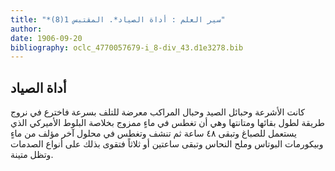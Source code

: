 ```yaml
---
title: "*سير العلم : أداة الصياد*. المقتبس 1(8)"
author: 
date: 1906-09-20
bibliography: oclc_4770057679-i_8-div_43.d1e3278.bib
---
```




##  أداة الصياد 


 كانت الأشرعة وحبائل الصيد وحبال المراكب معرضة للتلف بسرعة فاخترع في نروج طريقة لطول بقائها ومتانتها وهي أن تغطس في ماءٍ ممزوج بخلاصة البلوط الأميركي الذي يستعمل للصباغ وتبقى  ٤٨  ساعة ثم تنشف وتغطس في محلول آخر مؤلف من ماءٍ وبيكورمات البوتاس وملح النحاس وتبقى ساعتين أو ثلاثاً فتقوى بذلك على أنواع الصدمات وتظل متينة.  
